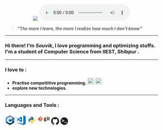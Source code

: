 <div align = "center">
<body>
<img src = "https://user-images.githubusercontent.com/58760297/97091918-1715b400-165d-11eb-8fa1-3c17c44ce8e9.gif"/>
<audio controls src = "../mp3/green_beats.mp3" >
</audio>
</body>
</div>


> ***“The more I learn, the more I realize how much I don't know"***
---
### **Hi there! I'm *Souvik*, I love programming and optimizing stuffs. I'm a student of Computer Science from IIEST, Shibpur .** 
---
### **I love to :**
- **Practise compeititive programming.** [
<img height="22" width="22" src="https://unpkg.com/simple-icons@v3/icons/codeforces.svg" />](https://codeforces.com/profile/souvikmahato)
 [<img height="22" width="22" src="https://unpkg.com/simple-icons@latest/icons/hackerrank.svg" />](https://www.hackerrank.com/souvikmahato2279)
- **explore new technologies.**
---
### **Languages and Tools :**
<p>
<img height="32"  width="32"  src="https://raw.githubusercontent.com/github/explore/80688e429a7d4ef2fca1e82350fe8e3517d3494d/topics/cpp/cpp.png"/>  <img height="32" width="32px" src="https://raw.githubusercontent.com/github/explore/80688e429a7d4ef2fca1e82350fe8e3517d3494d/topics/visual-studio-code/visual-studio-code.png" />  <img height="32" width="32" src="https://raw.githubusercontent.com/github/explore/80688e429a7d4ef2fca1e82350fe8e3517d3494d/topics/python/python.png" />  <img height="40" width="40" src="https://raw.githubusercontent.com/github/explore/80688e429a7d4ef2fca1e82350fe8e3517d3494d/topics/git/git.png" />  <img  width="26px" src="https://raw.githubusercontent.com/github/explore/78df643247d429f6cc873026c0622819ad797942/topics/github/github.png" /> <img width="26px" src="https://raw.githubusercontent.com/github/explore/80688e429a7d4ef2fca1e82350fe8e3517d3494d/topics/terminal/terminal.png" />

</p>

